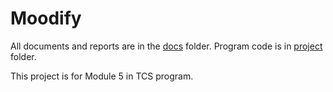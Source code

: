 # Moodify

All documents and reports are in the <a href="docs">docs</a> folder.
Program code is in <a href="project">project</a> folder.

This project is for Module 5 in TCS program.